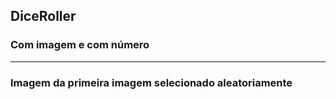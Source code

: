 ## DiceRoller
### Com imagem e com número  
------ 
### Imagem da primeira imagem selecionado aleatoriamente
[logo]: https://raw.githubusercontent.com/DanMarzo/DiceRoller/main/DiceRoller/DiceRoller.jpg "Execução 1"